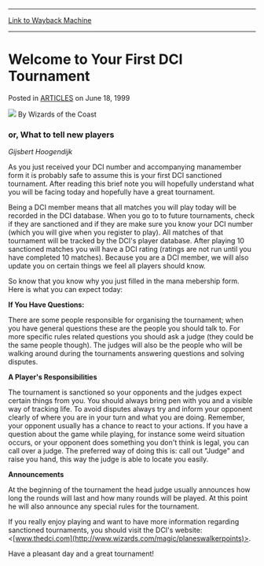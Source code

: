 
---
[Link to Wayback Machine](https://web.archive.org/web/20160831173254/http://magic.wizards.com/en/articles/archive/welcome-your-first-dci-tournament-1999-06-18)

[_metadata_:author]:- "Wizards of the Coast"
[_metadata_:description]:- "or, What to tell new players&#13; &#13; Gijsbert Hoogendijk&#13; &#13; As you just received your DCI number and accompanying manamember form it is probably safe to assume this is your first DCI sanctioned tournament. After reading this brief note you will hopefully understand what you will be facing today and hopefully have a great tournament."
[_metadata_:generator]:- "Drupal 7 (http://drupal.org)"
[_metadata_:node]:- "938151"
[_metadata_:publish_date]:- "1999-06-18"
[_metadata_:source]:- "div-main-content"
[_metadata_:title]:- "Welcome to Your First DCI Tournament"
[_metadata_:wayback_capture_timestamp]:- "2016-08-31 17:32:54"
[_metadata_:wayback_raw_url]:- "https://web.archive.org/web/20160831173254id_/http://magic.wizards.com/en/articles/archive/welcome-your-first-dci-tournament-1999-06-18"
[_metadata_:wayback_url]:- "http://magic.wizards.com/en/articles/archive/welcome-your-first-dci-tournament-1999-06-18"
---


Welcome to Your First DCI Tournament
====================================



 Posted in [ARTICLES](/en/articles)
 on June 18, 1999 






![](https://media.magic.wizards.com/styles/auth_small/public/images/person/wizards_authorpic_larger.jpg)
By Wizards of the Coast











### or, What to tell new players


*Gijsbert Hoogendijk*


As you just received your DCI number and accompanying manamember form it is probably safe to assume this is your first DCI sanctioned tournament. After reading this brief note you will hopefully understand what you will be facing today and hopefully have a great tournament.


Being a DCI member means that all matches you will play today will be recorded in the DCI database. When you go to to future tournaments, check if they are sanctioned and if they are make sure you know your DCI number (which you will give when you register to play). All matches of that tournament will be tracked by the DCI's player database. After playing 10 sanctioned matches you will have a DCI rating (ratings are not run until you have completed 10 matches). Because you are a DCI member, we will also update you on certain things we feel all players should know.


So know that you know why you just filled in the mana mebership form. Here is what you can expect today:


**If You Have Questions:**


There are some people responsible for organising the tournament; when you have general questions these are the people you should talk to. For more specific rules related questions you should ask a judge (they could be the same people though). The judges will also be the people who will be walking around during the tournaments answering questions and solving disputes.


**A Player's Responsibilities**


The tournament is sanctioned so your opponents and the judges expect certain things from you. You should always bring pen with you and a visible way of tracking life. To avoid disputes always try and inform your opponent clearly of where you are in your turn and what you are doing. Remember, your opponent usually has a chance to react to your actions. If you have a question about the game while playing, for instance some weird situation occurs, or your opponent does something you don't think is legal, you can call over a judge. The preferred way of doing this is: call out "Judge" and raise you hand, this way the judge is able to locate you easily.


**Announcements**


At the beginning of the tournament the head judge usually announces how long the rounds will last and how many rounds will be played. At this point he will also announce any special rules for the tournament.


If you really enjoy playing and want to have more information regarding sanctioned tournaments, you should visit the DCI's website: <[www.thedci.com](http://www.wizards.com/magic/planeswalkerpoints)>.


Have a pleasant day and a great tournament!








